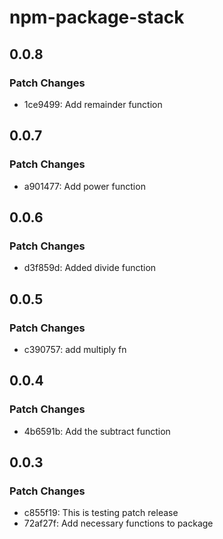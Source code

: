 # npm-package-stack

## 0.0.8

### Patch Changes

- 1ce9499: Add remainder function

## 0.0.7

### Patch Changes

- a901477: Add power function

## 0.0.6

### Patch Changes

- d3f859d: Added divide function

## 0.0.5

### Patch Changes

- c390757: add multiply fn

## 0.0.4

### Patch Changes

- 4b6591b: Add the subtract function

## 0.0.3

### Patch Changes

- c855f19: This is testing patch release
- 72af27f: Add necessary functions to package
